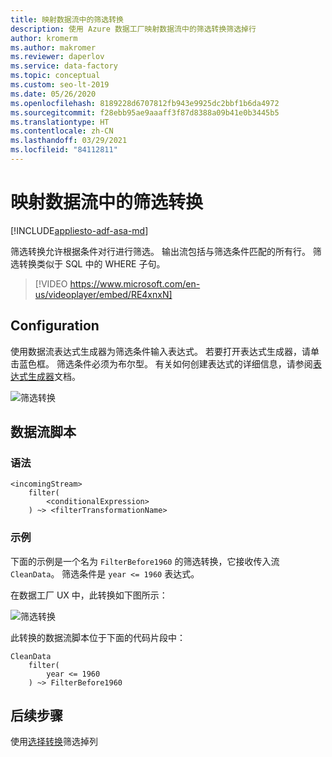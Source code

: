 ```yaml
---
title: 映射数据流中的筛选转换
description: 使用 Azure 数据工厂映射数据流中的筛选转换筛选掉行
author: kromerm
ms.author: makromer
ms.reviewer: daperlov
ms.service: data-factory
ms.topic: conceptual
ms.custom: seo-lt-2019
ms.date: 05/26/2020
ms.openlocfilehash: 8189228d6707812fb943e9925dc2bbf1b6da4972
ms.sourcegitcommit: f28ebb95ae9aaaff3f87d8388a09b41e0b3445b5
ms.translationtype: HT
ms.contentlocale: zh-CN
ms.lasthandoff: 03/29/2021
ms.locfileid: "84112811"
---
```

# <a name="filter-transformation-in-mapping-data-flow"></a>映射数据流中的筛选转换

[!INCLUDE[appliesto-adf-asa-md](includes/appliesto-adf-asa-md.md)]

筛选转换允许根据条件对行进行筛选。 输出流包括与筛选条件匹配的所有行。 筛选转换类似于 SQL 中的 WHERE 子句。

> [!VIDEO https://www.microsoft.com/en-us/videoplayer/embed/RE4xnxN]

## <a name="configuration"></a>Configuration

使用数据流表达式生成器为筛选条件输入表达式。 若要打开表达式生成器，请单击蓝色框。 筛选条件必须为布尔型。 有关如何创建表达式的详细信息，请参阅[表达式生成器](concepts-data-flow-expression-builder.md)文档。

![筛选转换](media/data-flow/filter1.png "筛选转换")

## <a name="data-flow-script"></a>数据流脚本

### <a name="syntax"></a>语法

```
<incomingStream>
    filter(
        <conditionalExpression>
    ) ~> <filterTransformationName>
```

### <a name="example"></a>示例

下面的示例是一个名为 `FilterBefore1960` 的筛选转换，它接收传入流 `CleanData`。 筛选条件是 `year <= 1960` 表达式。

在数据工厂 UX 中，此转换如下图所示：

![筛选转换](media/data-flow/filter1.png "筛选转换")

此转换的数据流脚本位于下面的代码片段中：

```
CleanData
    filter(
        year <= 1960
    ) ~> FilterBefore1960

```

## <a name="next-steps"></a>后续步骤

使用[选择转换](data-flow-select.md)筛选掉列

